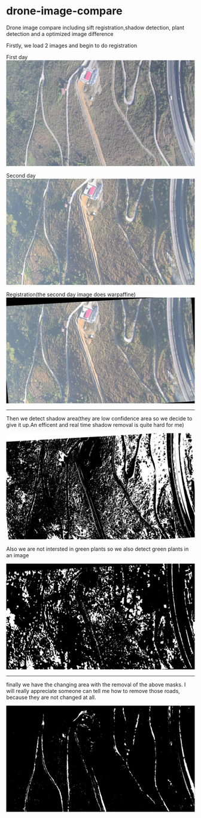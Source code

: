 # drone-image-compare
Drone image compare including sift registration,shadow detection, plant detection and a optimized image difference


Firstly, we load 2 images and begin to do registration

First day
![Image description](https://github.com/FrostMonarch95/drone-image-compare/blob/master/2997.jpg)

Second day
![Image description](https://github.com/FrostMonarch95/drone-image-compare/blob/master/3996.jpg)

Registration(the second day image does warpaffine)
![Image description](https://github.com/FrostMonarch95/drone-image-compare/blob/master/aligned.jpg)
****
Then we detect shadow area(they are low confidence area so we decide to give it up.An efficent and real time shadow removal is quite hard for me)

![Image description](https://github.com/FrostMonarch95/drone-image-compare/blob/master/shadow_mask.jpg)

Also we are not intersted in green plants so we also detect green plants in an image

![Image description](https://github.com/FrostMonarch95/drone-image-compare/blob/master/green_mask.jpg)
****
finally we have the changing area with the removal of the above masks. I will really appreciate someone can tell me how to remove those roads, because they are not changed at all.

![Image description](https://github.com/FrostMonarch95/drone-image-compare/blob/master/minmax_after_threshold_and_mask.jpg)
